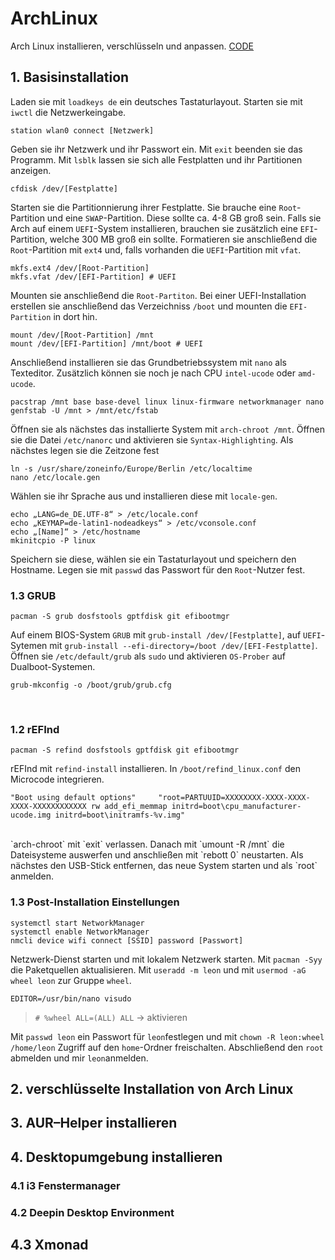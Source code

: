 # ArchLinux
Arch Linux installieren, verschlüsseln und anpassen. [CODE](/CODE.md)
## 1. Basisinstallation
Laden sie mit `loadkeys de` ein deutsches Tastaturlayout. Starten sie mit `iwctl` die Netzwerkeingabe.
```
station wlan0 connect [Netzwerk]
```
Geben sie ihr Netzwerk und ihr Passwort ein. Mit `exit` beenden sie das Programm. Mit `lsblk` lassen sie sich alle Festplatten und ihr Partitionen anzeigen.
```
cfdisk /dev/[Festplatte]
```
Starten sie die Partitionnierung ihrer Festplatte. Sie brauche eine `Root`-Partition und eine `SWAP`-Partition. Diese sollte ca. 4-8 GB groß sein. Falls sie Arch auf einem `UEFI`-System installieren, brauchen sie zusätzlich eine `EFI`-Partition, welche 300 MB groß ein sollte. Formatieren sie anschließend die `Root`-Partition mit `ext4` und, falls vorhanden die `UEFI`-Partition mit `vfat`.
```
mkfs.ext4 /dev/[Root-Partition]
mkfs.vfat /dev/[EFI-Partition] # UEFI
```
Mounten sie anschließend die `Root-Partiton`. Bei einer UEFI-Installation erstellen sie anschließend das Verzeichniss `/boot` und mounten die `EFI-Partition` in dort hin.
```
mount /dev/[Root-Partition] /mnt
mount /dev/[EFI-Partition] /mnt/boot # UEFI
```
Anschließend installieren sie das Grundbetriebssystem mit `nano` als Texteditor. Zusätzlich können sie noch je nach CPU `intel-ucode` oder `amd-ucode`.
```
pacstrap /mnt base base-devel linux linux-firmware networkmanager nano
genfstab -U /mnt > /mnt/etc/fstab
```
Öffnen sie als nächstes das installierte System mit `arch-chroot /mnt`. Öffnen sie die Datei `/etc/nanorc` und aktivieren sie `Syntax-Highlighting`.
Als nächstes legen sie die Zeitzone fest
```
ln -s /usr/share/zoneinfo/Europe/Berlin /etc/localtime
nano /etc/locale.gen
```
Wählen sie ihr Sprache aus und installieren diese mit `locale-gen`. 
```
echo „LANG=de_DE.UTF-8“ > /etc/locale.conf
echo „KEYMAP=de-latin1-nodeadkeys“ > /etc/vconsole.conf
echo „[Name]“ > /etc/hostname
mkinitcpio -P linux
```
Speichern sie diese, wählen sie ein Tastaturlayout und speichern den Hostname. Legen sie mit `passwd` das Passwort für den `Root`-Nutzer fest. 
</br>

### 1.3 GRUB
```
pacman -S grub dosfstools gptfdisk git efibootmgr
```
Auf einem BIOS-System `GRUB` mit `grub-install /dev/[Festplatte]`, auf `UEFI`-Sytemen mit `grub-install --efi-directory=/boot /dev/[EFI-Festplatte]`. Öffnen sie `/etc/default/grub` als `sudo` und aktivieren `OS-Prober` auf Dualboot-Systemen.
```
grub-mkconfig -o /boot/grub/grub.cfg
``` 
</br>

### 1.2 rEFInd
```
pacman -S refind dosfstools gptfdisk git efibootmgr
```
rEFInd mit `refind-install` installieren. In `/boot/refind_linux.conf` den Microcode integrieren. 
```
"Boot using default options"     "root=PARTUUID=XXXXXXXX-XXXX-XXXX-XXXX-XXXXXXXXXXXX rw add_efi_memmap initrd=boot\cpu_manufacturer-ucode.img initrd=boot\initramfs-%v.img"
``` 
</br>
`arch-chroot` mit `exit` verlassen. Danach mit `umount -R /mnt` die Dateisysteme auswerfen und anschließen mit `rebott 0` neustarten. Als nächstes den USB-Stick entfernen, das neue System starten und als `root` anmelden. </br>

### 1.3 Post-Installation Einstellungen
```
systemctl start NetworkManager
systemctl enable NetworkManager
nmcli device wifi connect [SSID] password [Passwort]
```
Netzwerk-Dienst starten und mit lokalem Netzwerk starten. Mit `pacman -Syy` die Paketquellen aktualisieren. Mit `useradd -m leon` und mit `usermod -aG wheel leon` zur Gruppe `wheel`.
```
EDITOR=/usr/bin/nano visudo
```
> `# %wheel ALL=(ALL) ALL` → aktivieren 

Mit `passwd leon` ein Passwort für `leon`festlegen und mit `chown -R leon:wheel /home/leon` Zugriff auf den `home`-Ordner freischalten. Abschließend den `root` abmelden und mir `leon`anmelden. </br>

## 2. verschlüsselte Installation von Arch Linux

## 3. AUR–Helper installieren

## 4. Desktopumgebung installieren

### 4.1 i3 Fenstermanager

### 4.2 Deepin Desktop Environment 

## 4.3 Xmonad
